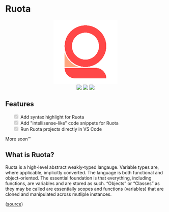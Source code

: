 # Ruota
<center>
	<img src="https://raw.githubusercontent.com/MininMobile/ruota/master/Ruota.png" alt="Ruota Logo" style="width: 200px;"/><br>
	<a href="https://github.com/Agilulfulus/Ruota/blob/master/LICENSE"><img src="https://img.shields.io/github/license/Agilulfulus/Ruota.svg?style=for-the-badge"/></a>
	<a href="https://github.com/Agilulfulus/Ruota/issues"><img src="https://img.shields.io/github/issues/Agilulfulus/Ruota.svg?style=for-the-badge"/></a>
	<a href="https://github.com/Agilulfulus/Ruota/network"><img src="https://img.shields.io/github/forks/Agilulfulus/Ruota.svg?style=for-the-badge"/></a>
</center>

## Features
<ul style="list-style-type: none;">
<li><input type="checkbox" disabled checked> Add syntax highlight for Ruota</li>
<li><input type="checkbox" disabled checked> Add "intellisense-like" code snippets for Ruota</li>
<li><input type="checkbox" disabled checked> Run Ruota projects directly in VS Code</li>
</ul>

More soon™

## What is Ruota?
Ruota is a high-level abstract weakly-typed langauge. Variable types are, where applicable, implicitly converted. The language is both functional and object-oriented. The essential foundation is that everything, including functions, are variables and are stored as such. “Objects” or “Classes” as they may be called are essentially scopes and functions (variables) that are cloned and manipulated across mutliple instances.

([source](https://agilulfulus.github.io/Ruota/))